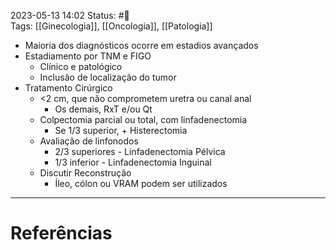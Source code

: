2023-05-13 14:02
Status: #🌱  
Tags: [[Ginecologia]], [[Oncologia]], [[Patologia]]
<br/>
- Maioria dos diagnósticos ocorre em estadios avançados
- Estadiamento por TNM e FIGO
	- Clínico e patológico
	- Inclusão de localização do tumor
- Tratamento Cirúrgico
	- <2 cm, que não comprometem uretra ou canal anal
		- Os demais, RxT e/ou Qt
	- Colpectomia parcial ou total, com linfadenectomia
		- Se 1/3 superior, + Histerectomia
	- Avaliação de linfonodos
		- 2/3 superiores - Linfadenectomia Pélvica
		- 1/3 inferior - Linfadenectomia Inguinal
	- Discutir Reconstrução
		- Íleo, cólon ou VRAM podem ser utilizados
____
# Referências

